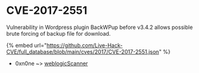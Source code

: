 # CVE-2017-2551

Vulnerability in Wordpress plugin BackWPup before v3.4.2 allows possible brute forcing of backup file for download.

{% embed url="https://github.com/Live-Hack-CVE/full_database/blob/main/cves/2017/CVE-2017-2551.json" %}


* 0xn0ne ~> [weblogicScanner](https://zeste.alice-snow.ru/2017/database/cve-2017-2551/weblogicscanner-0xn0ne)